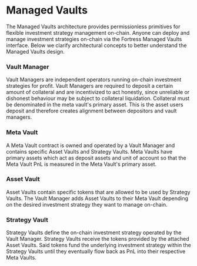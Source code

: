 # Managed Vaults

The Managed Vaults architecture provides permissionless primitives for flexible investment strategy management on-chain. Anyone can deploy and manage investment strategies on-chain via the Fortress Managed Vaults interface. Below we clarify architectural concepts to better understand the Managed Vaults design.

### Vault Manager

Vault Managers are independent operators running on-chain investment strategies for profit. Vault Managers are required to deposit a certain amount of collateral and are incentivized to act honestly, since unreliable or dishonest behaviour may be subject to collateral liquidation. Collateral must be denominated in the meta vault's primary asset. This is the asset users deposit and therefore creates alignment between depositors and vault managers.

### Meta Vault

A Meta Vault contract is owned and operated by a Vault Manager and contains specific Asset Vaults and Strategy Vaults. Meta Vaults have primary assets which act as deposit assets and unit of account so that the Meta Vault PnL is measured in the Meta Vault's primary asset.&#x20;

### Asset Vault

Asset Vaults contain specific tokens that are allowed to be used by Strategy Vaults. The Vault Manager adds Asset Vaults to their Meta Vault depending on the desired investment strategy they want to manage on-chain.

### Strategy Vault

Strategy Vaults define the on-chain investment strategy operated by the Vault Manager. Strategy Vaults receive the tokens provided by the attached Asset Vaults. Said tokens fund the underlying investment strategy within the Strategy Vaults until they eventually flow back as PnL into their respective Meta Vaults.
